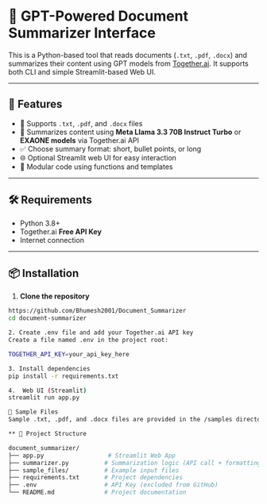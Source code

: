 # 📄 GPT-Powered Document Summarizer Interface

This is a Python-based tool that reads documents (`.txt`, `.pdf`, `.docx`) and summarizes their content using GPT models from [Together.ai](https://together.ai/). It supports both CLI and simple Streamlit-based Web UI.

---

## 🚀 Features

- 📂 Supports `.txt`, `.pdf`, and `.docx` files
- 🧠 Summarizes content using **Meta Llama 3.3 70B Instruct Turbo** or **EXAONE models** via Together.ai API
- ✅ Choose summary format: short, bullet points, or long
- 🌐 Optional Streamlit web UI for easy interaction
- 🧩 Modular code using functions and templates

---

## 🛠 Requirements

- Python 3.8+
- Together.ai **Free API Key**
- Internet connection

---

## 📦 Installation

1. **Clone the repository**
```bash
https://github.com/Bhumesh2001/Document_Summarizer
cd document-summarizer

2. Create .env file and add your Together.ai API key
Create a file named .env in the project root:

TOGETHER_API_KEY=your_api_key_here

3. Install dependencies
pip install -r requirements.txt

4.  Web UI (Streamlit)
streamlit run app.py

📁 Sample Files
Sample .txt, .pdf, and .docx files are provided in the /samples directory for quick testing.

** 📂 Project Structure

document_summarizer/
├── app.py                  # Streamlit Web App
├── summarizer.py          # Summarization logic (API call + formatting)
├── sample_files/          # Example input files
├── requirements.txt       # Project dependencies
├── .env                   # API Key (excluded from GitHub)
└── README.md              # Project documentation
